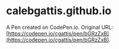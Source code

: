 # calebgattis.github.io

A Pen created on CodePen.io. Original URL: [https://codepen.io/cgattis/pen/bGRzZxB](https://codepen.io/cgattis/pen/bGRzZxB).
